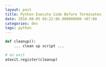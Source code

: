 ```yaml
---
layout: post
title: Python Execute Code Before Terminates
date: 2016-08-05 04:22:06.000000000 +07:00
categories: dev
tags: python
---
```

```python
def cleanup():
    ... clean up script ...

# on exit
atexit.register(cleanup)
```

